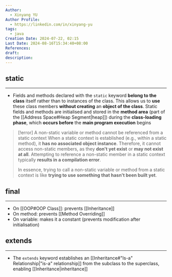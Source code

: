 ```yaml
---
Author:
  - Xinyang YU
Author Profile:
  - https://linkedin.com/in/xinyang-yu
tags:
  - java
Creation Date: 2024-07-22, 02:15
Last Date: 2024-08-16T15:34:40+08:00
References: 
draft: 
description: 
---
```

## static
---
- Fields and methods declared with the `static` keyword **belong to the class** itself rather than to instances of the class. This allows us to **use** these class members **without creating** an **object of the class**. Static fields and methods are initialised and stored in the **method area** (part of the [[Address Space#Heap Segment|heap]]) during the **class-loading phase**, which **occurs before** the **main program execution** begins

>[!error] A non-static variable or method cannot be referenced from a static context
> When a static context is established (e.g., within a static method), it **has no associated object instance**. Therefore, it cannot access non-static members, as they **don't yet exist** or **may not exist at all**. Attempting to reference a non-static member in a static context typically **results in a compilation error**.
> 
> In essence, trying to call a non-static variable or method from a static context is like **trying to use something that hasn't been built yet**.

## final
---
- On [[OOP#OOP Class]]: prevents [[Inheritance]]
- On method: prevents [[Method Overriding]]
- On variable: makes it a constant (prevents modification after initialisation)

## extends
---
- The `extends` keyword establishes an [[Inheritance#"Is-a" Relationship|"is-a" relationship]] from the subclass to the superclass, enabling [[Inheritance|inheritance]]

